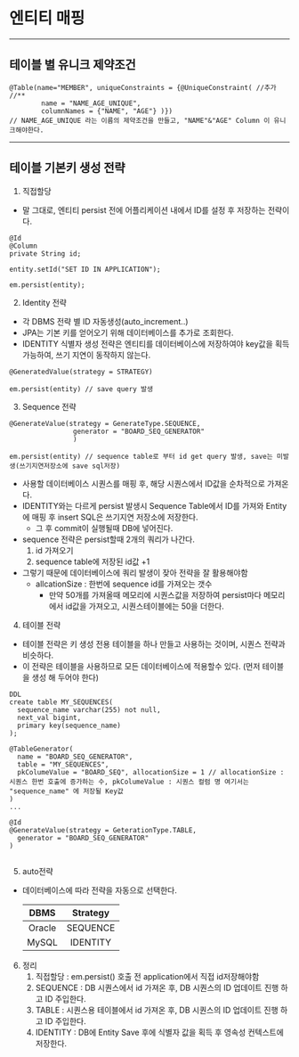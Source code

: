 # 엔티티 매핑

---

## 테이블 별 유니크 제약조건 

```
@Table(name="MEMBER", uniqueConstraints = {@UniqueConstraint( //추가 //**
        name = "NAME_AGE_UNIQUE",
        columnNames = {"NAME", "AGE"} )})
// NAME_AGE_UNIQUE 라는 이름의 제약조건을 만들고, "NAME"&"AGE" Column 이 유니크해야한다.
```

---

## 테이블 기본키 생성 전략
1. 직접할당
- 말 그대로, 엔티티 persist 전에 어플리케이션 내에서 ID를 설정 후 저장하는 전략이다.
```
@Id
@Column
private String id;

entity.setId("SET ID IN APPLICATION");

em.persist(entity);  
```
2. Identity 전략 
- 각 DBMS 전략 별 ID 자동생성(auto_increment..)
- JPA는 기본 키를 얻어오기 위해 데이터베이스를 추가로 조회한다.
- IDENTITY 식별자 생성 전략은 엔티티를 데이터베이스에 저장하여야 key값을 획득 가능하여, 쓰기 지연이 동작하지 않는다.  
```
@GeneratedValue(strategy = STRATEGY)

em.persist(entity) // save query 발생 

```

3. Sequence 전략
```
@GenerateValue(strategy = GenerateType.SEQUENCE,
                generator = "BOARD_SEQ_GENERATOR"
                )
                
em.persist(entity) // sequence table로 부터 id get query 발생, save는 미발생(쓰기지연저장소에 save sql저장)
```
- 사용할 데이터베이스 시퀀스를 매핑 후, 해당 시퀀스에서 ID값을 순차적으로 가져온다. 
- IDENTITY와는 다르게 persist 발생시 Sequence Table에서 ID를 가져와 Entity에 매핑 후 insert SQL은 쓰기지연 저장소에 저장한다.
  - 그 후 commit이 실행될때 DB에 넣어진다. 
- sequence 전략은 persist할때 2개의 쿼리가 나간다. 
  1. id 가져오기
  2. sequence table에 저장된 id값 +1
- 그렇기 때문에 데이터베이스에 쿼리 발생이 잦아 전략을 잘 활용해야함
  - allcationSize : 한번에 sequence id를 가져오는 갯수
    - 만약 50개를 가져올때 메모리에 시퀀스값을 저장하여 persist마다 메모리에서 id값을 가져오고, 시퀀스테이블에는 50을 더한다.

4. 테이블 전략
- 테이블 전략은 키 생성 전용 테이블을 하나 만들고 사용하는 것이며, 시퀀스 전략과 비슷하다.
- 이 전략은 테이블을 사용하므로 모든 데이터베이스에 적용할수 있다. (먼저 테이블을 생성 해 두어야 한다) 
```
DDL
create table MY_SEQUENCES(
  sequence_name varchar(255) not null,
  next_val bigint,
  primary key(sequence_name)
);
```
```
@TableGenerator(
  name = "BOARD_SEQ_GENERATOR", 
  table = "MY_SEQUENCES",
  pkColumeValue = "BOARD_SEQ", allocationSize = 1 // allocationSize : 시퀀스 한번 호출에 증가하는 수, pkColumeValue : 시퀀스 컬럼 명 여기서는 "sequence_name" 에 저장될 Key값 
)
...

@Id
@GenerateValue(strategy = GeterationType.TABLE,
  generator = "BOARD_SEQ_GENERATOR"
)
  
```

5. auto전략
- 데이터베이스에 따라 전략을 자동으로 선택한다.

  | DBMS      | Strategy |
  |:---------:|:--------:|
  | Oracle        |   SEQUENCE    |
  | MySQL |   IDENTITY    |

6. 정리
   1. 직접할당 : em.persist() 호출 전 application에서 직접 id저장해야함
   2. SEQUENCE : DB 시퀀스에서 id 가져온 후, DB 시퀀스의 ID 업데이트 진행 하고 ID 주입한다. 
   3. TABLE : 시퀀스용 테이블에서 id 가져온 후, DB 시퀀스의 ID 업데이트 진행 하고 ID 주입한다.
   4. IDENTITY : DB에 Entity Save 후에 식별자 값을 획득 후 영속성 컨텍스트에 저장한다. 